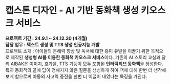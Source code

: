 # 캡스톤 디자인 - AI 기반 동화책 생성 키오스크 서비스

**프로젝트 기간 : 24.9.1 ~ 24.12.20 (4개월)**<br>
**담당 업무 : 택스트 생성 및 TTS 생성 인공지능 개발**<br>
프로젝트 소개 : 아이들의 문해력 향상 및 독서에 대한 흥미 유발을 이끌기 위한 목적으로 제작된 **생성형 AI를 이용한 동화책 키오스크 서비스**이다. 기존의 AI 스토리 교실과 달리 AIBAK은 이미지, 효과음, TTS 기능이 모두 포함된 **인터렉티브 동화책**을 생성한다. 특히 동화책의 끝에 답이 정해지지 않은 질문을 생성하게 하여 책에 대해 한번 더 생각해보게 함으로써 아동의 사고력 증진을 한번 더 이끌어 내었다는 특징을 가진다.<br>
